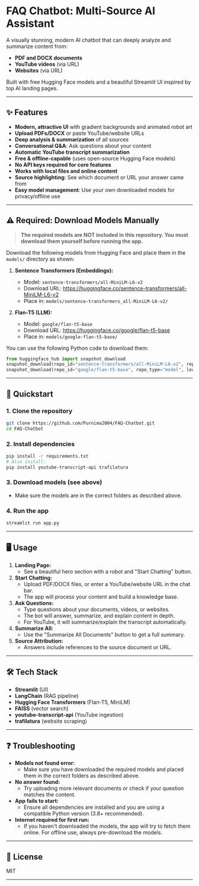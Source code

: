 # FAQ Chatbot: Multi-Source AI Assistant

A visually stunning, modern AI chatbot that can deeply analyze and summarize content from:
- **PDF and DOCX documents**
- **YouTube videos** (via URL)
- **Websites** (via URL)

Built with free Hugging Face models and a beautiful Streamlit UI inspired by top AI landing pages.

---

## ✨ Features
- **Modern, attractive UI** with gradient backgrounds and animated robot art
- **Upload PDFs/DOCX** or paste YouTube/website URLs
- **Deep analysis & summarization** of all sources
- **Conversational Q&A**: Ask questions about your content
- **Automatic YouTube transcript summarization**
- **Free & offline-capable** (uses open-source Hugging Face models)
- **No API keys required for core features**
- **Works with local files and online content**
- **Source highlighting**: See which document or URL your answer came from
- **Easy model management**: Use your own downloaded models for privacy/offline use

---

## ⚠️ Required: Download Models Manually

> **The required models are NOT included in this repository. You must download them yourself before running the app.**

Download the following models from Hugging Face and place them in the `models/` directory as shown:

1. **Sentence Transformers (Embeddings):**
   - Model: `sentence-transformers/all-MiniLM-L6-v2`
   - Download URL: https://huggingface.co/sentence-transformers/all-MiniLM-L6-v2
   - Place in: `models/sentence-transformers_all-MiniLM-L6-v2/`

2. **Flan-T5 (LLM):**
   - Model: `google/flan-t5-base`
   - Download URL: https://huggingface.co/google/flan-t5-base
   - Place in: `models/google-flan-t5-base/`

You can use the following Python code to download them:
```python
from huggingface_hub import snapshot_download
snapshot_download(repo_id="sentence-transformers/all-MiniLM-L6-v2", repo_type="model", local_dir="./models/sentence-transformers_all-MiniLM-L6-v2")
snapshot_download(repo_id="google/flan-t5-base", repo_type="model", local_dir="./models/google-flan-t5-base")
```

---

## 🚀 Quickstart

### 1. **Clone the repository**
```bash
git clone https://github.com/Purnima2004/FAQ-Chatbot.git
cd FAQ-Chatbot
```

### 2. **Install dependencies**
```bash
pip install -r requirements.txt
# Also install:
pip install youtube-transcript-api trafilatura
```

### 3. **Download models (see above)**
- Make sure the models are in the correct folders as described above.

### 4. **Run the app**
```bash
streamlit run app.py
```

---

## 🖥️ Usage
1. **Landing Page:**
   - See a beautiful hero section with a robot and "Start Chatting" button.
2. **Start Chatting:**
   - Upload PDF/DOCX files, or enter a YouTube/website URL in the chat bar.
   - The app will process your content and build a knowledge base.
3. **Ask Questions:**
   - Type questions about your documents, videos, or websites.
   - The bot will answer, summarize, and explain content in depth.
   - For YouTube, it will summarize/explain the transcript automatically.
4. **Summarize All:**
   - Use the "Summarize All Documents" button to get a full summary.
5. **Source Attribution:**
   - Answers include references to the source document or URL.

---

## 🛠️ Tech Stack
- **Streamlit** (UI)
- **LangChain** (RAG pipeline)
- **Hugging Face Transformers** (Flan-T5, MiniLM)
- **FAISS** (vector search)
- **youtube-transcript-api** (YouTube ingestion)
- **trafilatura** (website scraping)

---

## ❓ Troubleshooting
- **Models not found error:**
  - Make sure you have downloaded the required models and placed them in the correct folders as described above.
- **No answer found:**
  - Try uploading more relevant documents or check if your question matches the content.
- **App fails to start:**
  - Ensure all dependencies are installed and you are using a compatible Python version (3.8+ recommended).
- **Internet required for first run:**
  - If you haven't downloaded the models, the app will try to fetch them online. For offline use, always pre-download the models.

---

## 📄 License
MIT

---
